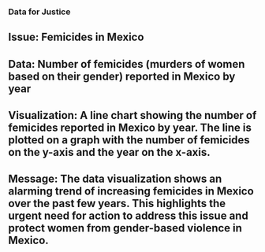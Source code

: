 ### Data for Justice


## Issue: Femicides in Mexico

## Data: Number of femicides (murders of women based on their gender) reported in Mexico by year

## Visualization: A line chart showing the number of femicides reported in Mexico by year. The line is plotted on a graph with the number of femicides on the y-axis and the year on the x-axis.

## Message: The data visualization shows an alarming trend of increasing femicides in Mexico over the past few years. This highlights the urgent need for action to address this issue and protect women from gender-based violence in Mexico.
